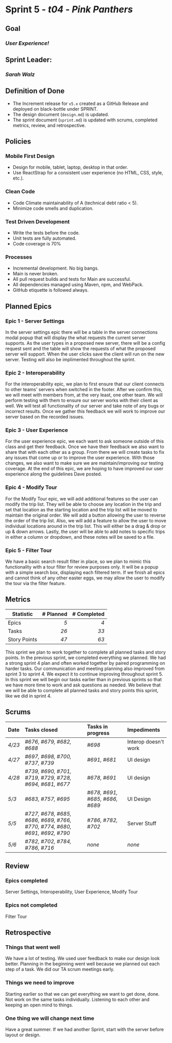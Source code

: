 # Sprint 5 - *t04* - *Pink Panthers*

## Goal
### *User Experience!*

## Sprint Leader: 
### *Sarah Walz*

## Definition of Done

* The Increment release for `v5.x` created as a GitHub Release and deployed on black-bottle under SPRINT.
* The design document (`design.md`) is updated.
* The sprint document (`sprint.md`) is updated with scrums, completed metrics, review, and retrospective.

## Policies

### Mobile First Design
* Design for mobile, tablet, laptop, desktop in that order.
* Use ReactStrap for a consistent user experience (no HTML, CSS, style, etc.).

### Clean Code
* Code Climate maintainability of A (technical debt ratio < 5).
* Minimize code smells and duplication.

### Test Driven Development
* Write the tests before the code.
* Unit tests are fully automated.
* Code coverage is 70%

### Processes
* Incremental development.  No big bangs.
* Main is never broken. 
* All pull request builds and tests for Main are successful.
* All dependencies managed using Maven, npm, and WebPack.
* GitHub etiquette is followed always.


## Planned Epics

### Epic 1 - Server Settings
In the server settings epic there will be a table in the server connections modal popup that will display the what requests the current server supports. As the user types in a proposed new server, there will be a config request sent and the table will show the requests of what the proposed server will support. When the user clicks save the client will run on the new server. Testing will also be implimented throughout the sprint. 

### Epic 2 - Interoperability
For the interoperability epic, we plan to first ensure that our client connects to other teams' servers when switched 
in the footer. After we confirm this, we will meet with members from, at the very least, one other team. We will perform 
testing with them to ensure our server works with their client as well. We will test all functionality of our server 
and take note of any bugs or incorrect results. Once we gather this feedback we will work to improve our server based 
on the recorded issues.


### Epic 3 - User Experience
For the user experience epic, we each want to ask someone outside of this class and get their feedback. 
Once we have their feedback we also want to share that with each other as a group. 
From there we will create tasks to fix any issues that come up or to improve 
the user experience. With those changes, we also want to make sure we are maintain/improving our 
testing coverage. At the end of this epic, we are hoping to have improved our user experience 
along the guidelines Dave posted.  

### Epic 4 - Modify Tour
For the Modify Tour epic, we will add additional features so the user can modify the trip list. They will
be able to choose any location in the trip and set that location as the starting location and the trip list
will be moved to maintain the original order. We will add a button allowing the user to reverse the
order of the trip list. Also, we will add a feature to allow the user to move individual locations around
in the trip list. This will either be a drag & drop or up & down arrows. Lastly, the user will be able to 
add notes to specific trips in either a column or dropdown, and these notes will be saved to a file. 

### Epic 5 - Filter Tour
We have a basic search result filter in place, so we plan to mimic this functionality with a tour filter 
for review purposes only. It will be a popup with a simple search box, displaying each filtered term. If 
we finish all epics and cannot think of any other easter eggs, we may allow the user to modify the tour 
via the filter feature. 


## Metrics

| Statistic | # Planned | # Completed |
| --- | ---: | ---: |
| Epics | *5* | *4* |
| Tasks |  *26*   | *33* | 
| Story Points |  *47*  | *63* | 

This sprint we plan to work together to complete all planned tasks and story points. In the previous sprint, we 
completed everything we planned. We had a strong sprint 4 plan and often worked together by paired programming 
on harder tasks. Our communication and meeting planning also improved from sprint 3 to sprint 4. We expect it 
to continue improving throughout sprint 5. In this sprint we will begin our tasks earlier than in previous sprints 
so that we have more time to work and ask questions as needed. We believe that we will be able to complete all 
planned tasks and story points this sprint, like we did in sprint 4.

## Scrums

| Date | Tasks closed  | Tasks in progress | Impediments |
| :--- | :--- | :--- | :--- |
| *4/23* | *#676, #679, #682, #688* | *#698* | Interop doesn't work |
| *4/27* | *#697, #698, #700, #737, #739* | *#691, #681* | UI design |
| *4/28* | *#739, #690, #701, #719, #729, #728, #694, #681, #677* | *#678, #691* | UI design |
| *5/3*  | *#683, #757, #695* | *#678, #691, #685, #686, #689* | UI Design |
| *5/5*  | *#727, #678, #685, #686, #689, #766, #770, #774, #680, #691, #692, #790* | *#786, #782, #702* | Server Stuff |
| *5/6*  | *#782, #702, #784, #786, #716* | *none* | *none* |


## Review

### Epics completed  
Server Settings, Interoperability, User Experience, Modify Tour

### Epics not completed 
Filter Tour

## Retrospective

### Things that went well
We have a lot of testing. We used user feedback to make our design look better. Planning in the beginning went well 
because we planned out each step of a task. We did our TA scrum meetings early.

### Things we need to improve
Starting earlier so that we can get everything we want to get done, done. Not work on the same tasks individually.
Listening to each other and keeping an open mind to things. 

### One thing we will change next time
Have a great summer. If we had another Sprint, start with the server before layout or design.

